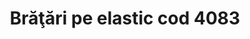 ---
layout: post
title: "Brăţări pe elastic cod 4083"
description: "Brăţări pe elastic cod 4083"
img: "/assets/img/bratari-pe-elastic-1.jpg"
img2: "/assets/img/bratari-pe-elastic-2.jpg"
colors: "diverse"
price: "10 RON / buc"
vertical: false
---